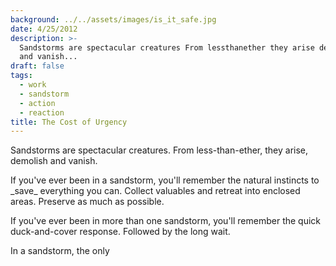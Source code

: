 ```yaml
---
background: ../../assets/images/is_it_safe.jpg
date: 4/25/2012
description: >-
  Sandstorms are spectacular creatures From lessthanether they arise demolish
  and vanish...
draft: false
tags:
  - work
  - sandstorm
  - action
  - reaction
title: The Cost of Urgency
---
```


Sandstorms are spectacular creatures. From less-than-ether, they arise, demolish and vanish.

If you've ever been in a sandstorm, you'll remember the natural instincts to \_save\_ everything you can. Collect valuables and retreat into enclosed areas. Preserve as much as possible.

If you've ever been in more than one sandstorm, you'll remember the quick duck-and-cover response. Followed by the long wait.

In a sandstorm, the only
